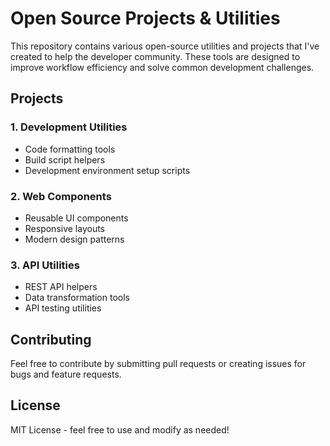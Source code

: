 # Open Source Projects & Utilities

This repository contains various open-source utilities and projects that I've created to help the developer community. These tools are designed to improve workflow efficiency and solve common development challenges.

## Projects

### 1. Development Utilities
- Code formatting tools
- Build script helpers
- Development environment setup scripts

### 2. Web Components
- Reusable UI components
- Responsive layouts
- Modern design patterns

### 3. API Utilities
- REST API helpers
- Data transformation tools
- API testing utilities

## Contributing

Feel free to contribute by submitting pull requests or creating issues for bugs and feature requests.

## License

MIT License - feel free to use and modify as needed!
